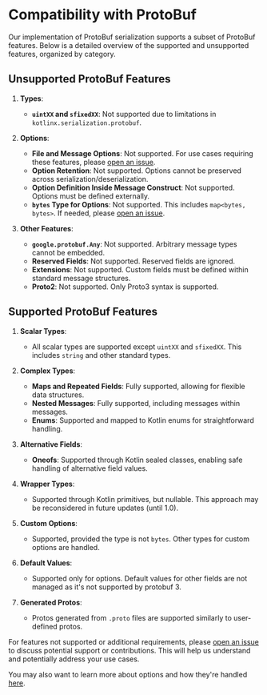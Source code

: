 # Compatibility with ProtoBuf

Our implementation of ProtoBuf serialization supports a subset of ProtoBuf features. Below is a detailed overview of the supported and unsupported features, organized by category.

## Unsupported ProtoBuf Features

1. **Types**:
    - **`uintXX` and `sfixedXX`**: Not supported due to limitations in `kotlinx.serialization.protobuf`.

2. **Options**:
    - **File and Message Options**: Not supported. For use cases requiring these features, please [open an issue](#).
    - **Option Retention**: Not supported. Options cannot be preserved across serialization/deserialization.
    - **Option Definition Inside Message Construct**: Not supported. Options must be defined externally.
    - **`bytes` Type for Options**: Not supported. This includes `map<bytes, bytes>`. If needed, please [open an issue](#).

3. **Other Features**:
    - **`google.protobuf.Any`**: Not supported. Arbitrary message types cannot be embedded.
    - **Reserved Fields**: Not supported. Reserved fields are ignored.
    - **Extensions**: Not supported. Custom fields must be defined within standard message structures.
    - **Proto2**: Not supported. Only Proto3 syntax is supported.

## Supported ProtoBuf Features

1. **Scalar Types**:
    - All scalar types are supported except `uintXX` and `sfixedXX`. This includes `string` and other standard types.

2. **Complex Types**:
    - **Maps and Repeated Fields**: Fully supported, allowing for flexible data structures.
    - **Nested Messages**: Fully supported, including messages within messages.
    - **Enums**: Supported and mapped to Kotlin enums for straightforward handling.

3. **Alternative Fields**:
    - **Oneofs**: Supported through Kotlin sealed classes, enabling safe handling of alternative field values.

4. **Wrapper Types**:
    - Supported through Kotlin primitives, but nullable. This approach may be reconsidered in future updates (until 1.0).

5. **Custom Options**:
    - Supported, provided the type is not `bytes`. Other types for custom options are handled.
6. **Default Values**:
    - Supported only for options. Default values for other fields are not managed as it's not supported by protobuf 3.

7. **Generated Protos**:
    - Protos generated from `.proto` files are supported similarly to user-defined protos.

For features not supported or additional requirements, please [open an issue](https://github.com/timemates/rsp/issues/new/choose) to discuss potential support or contributions. This will help us understand and potentially address your use cases.

You may also want to learn more about options and how they're handled [here](ProtoBuf-Options.md).